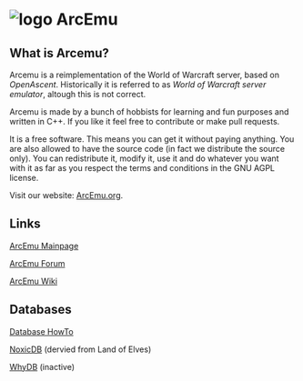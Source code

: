﻿# ![logo](http://arcemu.org/images/logo.png) ArcEmu

## What is Arcemu?

Arcemu is a reimplementation of the World of Warcraft server, based on *OpenAscent*.
Historically it is referred to as *World of Warcraft server emulator*,
altough this is not correct.

Arcemu is made by a bunch of hobbists for learning and fun purposes and written in C++.
If you like it feel free to contribute or make pull requests.

It is a free software. This means you can get it without paying anything. You are also
allowed to have the source code (in fact we distribute the source only). You can
redistribute it, modify it, use it and do whatever you want with it as far as you respect
the terms and conditions in the GNU AGPL license.

Visit our website: [ArcEmu.org](http://www.arcemu.org).


## Links

[ArcEmu Mainpage](http://www.arcemu.org)

[ArcEmu Forum](http://www.arcemu.org/forums/)

[ArcEmu Wiki](http://www.arcemu.org/wiki/Main_Page)


## Databases

[Database HowTo](http://www.arcemu.org/wiki/Database_setup)

[NoxicDB](https://github.com/NoxicCore/NoxicDB) (dervied from Land of Elves)

[WhyDB](http://www.whydb.org) (inactive)

